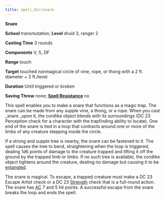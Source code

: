 ```yaml
---
title: spell_dir/snare
---
```

 **Snare**

**School** transmutation; **Level** druid 3, ranger 2

**Casting Time** 3 rounds

**Components** V, S, DF

**Range** touch

**Target** touched nonmagical circle of vine, rope, or thong with a 2 ft. diameter + 2 ft./level

**Duration** Until triggered or broken

**Saving Throw** none; **[Spell Resistance](../glossary#_spell-resistance)** no

This spell enables you to make a snare that functions as a magic trap. The snare can be made from any supple vine, a thong, or a rope. When you cast _snare _upon it, the cordlike object blends with its surroundings (DC 23 Perception check for a character with the trapfinding ability to locate). One end of the snare is tied in a loop that contracts around one or more of the limbs of any creature stepping inside the circle.

If a strong and supple tree is nearby, the snare can be fastened to it. The spell causes the tree to bend, straightening when the loop is triggered, dealing 1d6 points of damage to the creature trapped and lifting it off the ground by the trapped limb or limbs. If no such tree is available, the cordlike object tightens around the creature, dealing no damage but causing it to be [entangled](../glossary#_entangled).

The snare is magical. To escape, a trapped creature must make a DC 23 Escape Artist check or a DC 23 [Strength](../gettingStarted#_strength) check that is a full-round action. The snare has [AC](../combat#_armor-class) 7 and 5 hit points. A successful escape from the snare breaks the loop and ends the spell.

